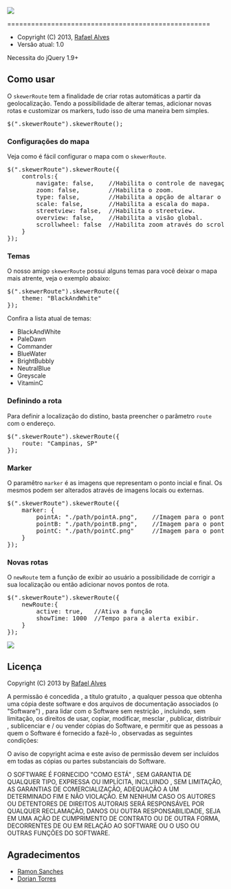 <img src="http://s9.postimg.org/s1w74xo0v/logo.jpg" >

===================================================

<ul>
<li>Copyright (C) 2013, <a href="https://github.com/ralves87">Rafael Alves</a></li>
<li>Versão atual: 1.0</li>
</ul>

<p>Necessita do jQuery 1.9+</p>

<h2>Como usar</h2>

<p>O <code>skewerRoute</code> tem a finalidade de criar rotas automáticas a partir da geolocalização. Tendo a possibilidade de alterar temas, adicionar novas rotas e customizar os markers, tudo isso de uma maneira bem simples.</p>

<pre>$(".skewerRoute").skewerRoute();</pre>

<h3>Configurações do mapa</h3>
<p>Veja como é fácil configurar o mapa com o <code>skewerRoute</code>.</p>

<pre>
$(".skewerRoute").skewerRoute({
	controls:{
		navigate: false, 	//Habilita o controle de navegação do mapa.
		zoom: false,		//Habilita o zoom.
		type: false,		//Habilita a opção de altarar o mapa para o modo satélite.
		scale: false,		//Habilita a escala do mapa.
		streetview: false,	//Habilita o streetview.
		overview: false,	//Habilita a visão global.
		scrollwheel: false	//Habilita zoom através do scroll do mouse.
	}
});
</pre>

<h3>Temas</h3>
<p>O nosso amigo <code>skewerRoute</code> possui alguns temas para você deixar o mapa mais atrente, veja o exemplo abaixo:</p>

<pre>
$(".skewerRoute").skewerRoute({
	theme: "BlackAndWhite"
});
</pre>

<p>Confira a lista atual de temas:</p>
<ul>
<li>BlackAndWhite</li>
<li>PaleDawn</li>
<li>Commander</li>
<li>BlueWater</li>
<li>BrightBubbly</li>
<li>NeutralBlue</li>
<li>Greyscale</li>
<li>VitaminC</li>
</ul>

<h3>Definindo a rota</h3>
<p>Para definir a localização do distino, basta preencher o parâmetro <code>route</code> com o endereço.</p>

<pre>
$(".skewerRoute").skewerRoute({
	route: "Campinas, SP"
});
</pre>

<h3>Marker</h3>
<p>O paramêtro <code>marker</code> é as imagens que representam o ponto incial e final. Os mesmos podem ser alterados através de imagens locais ou externas.</p>

<pre>
$(".skewerRoute").skewerRoute({
	marker: {
		pointA: "./path/pointA.png",	//Imagem para o ponto Geolocation.
		pointB: "./path/pointB.png",	//Imagem para o ponto de Destino.
		pointC: "./path/pointC.png"		//Imagem para o ponto de novas rotas.
	}
});
</pre>

<h3>Novas rotas</h3>
<p>O <code>newRoute</code> tem a função de exibir ao usuário a possibilidade de corrigir a sua localização ou então adicionar novos pontos de rota.</p>

<pre>
$(".skewerRoute").skewerRoute({
	newRoute:{
		active: true,	//Ativa a função
		showTime: 1000	//Tempo para a alerta exibir.
	}
});
</pre>

<img src="http://s12.postimg.org/4xjyst6jx/newroute.jpg">

<h2>Licença</h2>

<p>Copyright (C) 2013 by <a href="https://github.com/ralves87">Rafael Alves</a></p>

<p>A permissão é concedida , a título gratuito , a qualquer pessoa que obtenha uma cópia deste software e dos arquivos de documentação associados (o "Software") , para lidar com o Software sem restrição , incluindo, sem limitação, os direitos de usar, copiar, modificar, mesclar , publicar, distribuir , sublicenciar e / ou vender cópias do Software, e permitir que as pessoas a quem o Software é fornecido a fazê-lo , observadas as seguintes condições:</p>

<p>O aviso de copyright acima e este aviso de permissão devem ser incluídos em todas as cópias ou partes substanciais do Software.</p>

<p>O SOFTWARE É FORNECIDO "COMO ESTÁ" , SEM GARANTIA DE QUALQUER TIPO, EXPRESSA OU IMPLÍCITA, INCLUINDO , SEM LIMITAÇÃO, AS GARANTIAS DE COMERCIALIZAÇÃO, ADEQUAÇÃO A UM DETERMINADO FIM E NÃO VIOLAÇÃO. EM NENHUM CASO OS AUTORES OU DETENTORES DE DIREITOS AUTORAIS SERÁ RESPONSÁVEL POR QUALQUER RECLAMAÇÃO, DANOS OU OUTRA RESPONSABILIDADE, SEJA EM UMA AÇÃO DE CUMPRIMENTO DE CONTRATO OU DE OUTRA FORMA, DECORRENTES DE OU EM RELAÇÃO AO SOFTWARE OU O USO OU OUTRAS FUNÇÕES DO SOFTWARE.</p>

<h2>Agradecimentos</h2>
<ul>
<li><a href="https://github.com/raymonsanches">Ramon Sanches</a></li>
<li><a href="https://github.com/DorianOliveira">Dorian Torres</a></li>
</ul>

